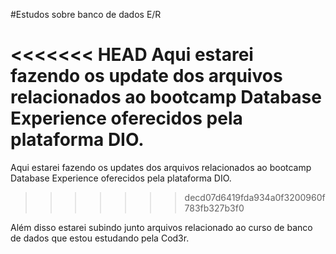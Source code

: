 #Estudos sobre banco de dados E/R

<<<<<<< HEAD
Aqui estarei fazendo os update dos arquivos relacionados ao bootcamp Database Experience oferecidos pela plataforma DIO.
=======
Aqui estarei fazendo os updates dos arquivos relacionados ao bootcamp Database Experience oferecidos pela plataforma DIO.
>>>>>>> decd07d6419fda934a0f3200960f783fb327b3f0

Além disso estarei subindo junto arquivos relacionado ao curso de banco de dados que estou estudando pela Cod3r.
